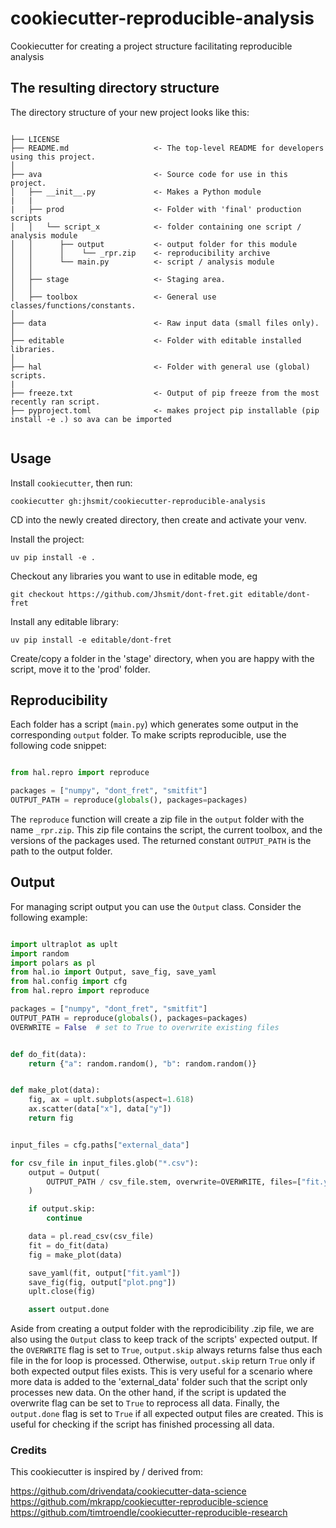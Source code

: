 # cookiecutter-reproducible-analysis

Cookiecutter for creating a project structure facilitating reproducible analysis 





## The resulting directory structure

The directory structure of your new project looks like this: 

```

├── LICENSE
├── README.md                   <- The top-level README for developers using this project.
│           
├── ava                         <- Source code for use in this project.
│   ├── __init__.py             <- Makes a Python module
|   |           
|   ├── prod                    <- Folder with 'final' production scripts
│   │   └── script_x            <- folder containing one script / analysis module
│   │      ├── output           <- output folder for this module
│   │      │    └── _rpr.zip    <- reproducibility archive
│   │      └── main.py          <- script / analysis module
│   │           
│   ├── stage                   <- Staging area.
│   │           
│   ├── toolbox                 <- General use classes/functions/constants.
│           
├── data                        <- Raw input data (small files only).
│           
├── editable                    <- Folder with editable installed libraries.    
│           
├── hal                         <- Folder with general use (global) scripts.
|           
├── freeze.txt                  <- Output of pip freeze from the most recently ran script.    
├── pyproject.toml              <- makes project pip installable (pip install -e .) so ava can be imported


```

## Usage

Install `cookiecutter`, then run: 

    cookiecutter gh:jhsmit/cookiecutter-reproducible-analysis

CD into the newly created directory, then create and activate your venv. 

Install the project:

    uv pip install -e .


Checkout any libraries you want to use in editable mode, eg

    git checkout https://github.com/Jhsmit/dont-fret.git editable/dont-fret

Install any editable library:

    uv pip install -e editable/dont-fret


Create/copy a folder in the 'stage' directory, when you are happy with the script, move it to the 'prod' folder. 

## Reproducibility

Each folder has a script (`main.py`) which generates some output in the corresponding `output` folder. To make scripts reproducible, use the following code snippet:

```python

from hal.repro import reproduce

packages = ["numpy", "dont_fret", "smitfit"]
OUTPUT_PATH = reproduce(globals(), packages=packages)

```

The `reproduce` function will create a zip file in the `output` folder with the name `_rpr.zip`. This zip file contains the script, the current toolbox, and the versions of the packages used. The returned constant `OUTPUT_PATH` is the path to the output folder.


## Output

For managing script output you can use the `Output` class. Consider the following example:

```python

import ultraplot as uplt
import random
import polars as pl
from hal.io import Output, save_fig, save_yaml
from hal.config import cfg
from hal.repro import reproduce

packages = ["numpy", "dont_fret", "smitfit"]
OUTPUT_PATH = reproduce(globals(), packages=packages)
OVERWRITE = False  # set to True to overwrite existing files


def do_fit(data):
    return {"a": random.random(), "b": random.random()}


def make_plot(data):
    fig, ax = uplt.subplots(aspect=1.618)
    ax.scatter(data["x"], data["y"])
    return fig


input_files = cfg.paths["external_data"]

for csv_file in input_files.glob("*.csv"):
    output = Output(
        OUTPUT_PATH / csv_file.stem, overwrite=OVERWRITE, files=["fit.yaml", "plot.png"]
    )

    if output.skip:
        continue

    data = pl.read_csv(csv_file)
    fit = do_fit(data)
    fig = make_plot(data)

    save_yaml(fit, output["fit.yaml"])
    save_fig(fig, output["plot.png"])
    uplt.close(fig)

    assert output.done

```

Aside from creating a output folder with the reprodicibility .zip file, we are also using the `Output` class to keep track of the scripts' expected output. If the `OVERWRITE` flag is set to `True`, `output.skip` always returns false thus each file in the for loop is processed. Otherwise, `output.skip` return `True` only if both expected output files exists. This is very useful for a scenario where more data is added to the 'external_data' folder such that the script only processes new data. On the other hand, if the script is updated the overwrite flag can be set to `True` to reprocess all data. Finally, the `output.done` flag is set to `True` if all expected output files are created. This is useful for checking if the script has finished processing all data.

### Credits

This cookiecutter is inspired by / derived from:

https://github.com/drivendata/cookiecutter-data-science
https://github.com/mkrapp/cookiecutter-reproducible-science
https://github.com/timtroendle/cookiecutter-reproducible-research
